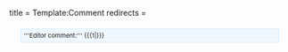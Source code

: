 title = Template:Comment
redirects =
>>>>

<div class="user-show" style="
    background: aliceblue;
    font-size: 11px;
    margin: 20px;
    padding: 5px;
    border: 1px solid #d4ebff;">'''Editor comment:''' {{{1|}}}</div>